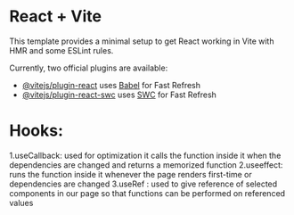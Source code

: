 # React + Vite

This template provides a minimal setup to get React working in Vite with HMR and some ESLint rules.

Currently, two official plugins are available:

- [@vitejs/plugin-react](https://github.com/vitejs/vite-plugin-react/blob/main/packages/plugin-react/README.md) uses [Babel](https://babeljs.io/) for Fast Refresh
- [@vitejs/plugin-react-swc](https://github.com/vitejs/vite-plugin-react-swc) uses [SWC](https://swc.rs/) for Fast Refresh


# Hooks:
1.useCallback: used for optimization it calls the function inside it when the dependencies are changed and returns a memorized function 
2.useeffect: runs the function inside it whenever the page renders first-time or dependencies are changed
3.useRef : used to give reference of selected components in our page so that functions can be performed on referenced values
